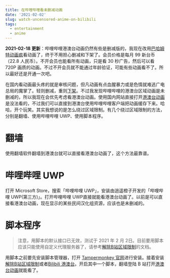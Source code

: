 ```yaml
---
title: 在哔哩哔哩看未删减动画
date: '2021-02-02'
slug: watch-uncensored-anime-on-bilibili
tags:
  - entertainment
  - anime
---
```


<!--more-->

**2021-02-18 更新**：哔哩哔哩港澳台动画仍然有些是删减版的，我现在改用[巴哈姆特动画疯](https://ani.gamer.com.tw/)看动画了，终于不用担心删减和下架了。会员价格是每月 99 新台币（22.8 人民币）。不开会员也能看所有动画，只是看 30 秒广告，然后可以看 720P 画质的动画。不过不开会员就不能通过年龄验证，可能有些动画看不了。所以最好还是开通一次吧。

在国内看动画最头疼的就是审核问题，但凡动画有点血腥暴力或是色情就难逃广电总局的魔掌了。轻则删减，重则[下架](https://zh.wikipedia.org/wiki/2015%E5%B9%B4%E6%97%A5%E6%9C%AC%E5%8A%A8%E7%94%BB%E5%9C%A8%E4%B8%AD%E5%9B%BD%E5%A4%A7%E9%99%86%E4%B8%8B%E6%9E%B6%E4%BA%8B%E4%BB%B6)。不过我发现哔哩哔哩的港澳台区域动画是未删减的，所以我现在会优先考虑看港澳台动画。使用国内网站直接打开[港澳台动画](https://www.bilibili.com/bangumi/play/ss26954)是没法看的，不过我们可以直接到港澳台使用哔哩哔哩客户端把动画缓存下来。哈哈，开个玩笑。其实我想说的是怎么绕过区域限制。有几个绕过区域限制的方法，分别是翻墙、使用哔哩哔哩 UWP、使用脚本程序。

# 翻墙

使用翻墙软件翻墙到港澳台就可以直接看港澳台动画了，这个方法最靠谱。

# 哔哩哔哩 UWP

打开 Microsoft Store，搜索「哔哩哔哩 UWP」，安装由逍遥橙子开发的「哔哩哔哩 UWP(第三方)」。打开哔哩哔哩 UWP直接就能看港澳台动画了。以前是可以直接看港澳台动画，现在显示的某些民间汉化组资源，应该也是未删减的。

# 脚本程序

> 注意，用脚本的默认接口已无效，测试于 2021 年 2 月 2日。目前要用脚本应该只能使用自定义代理服务器了，请参考[解除B站区域限制](https://greasyfork.org/en/scripts/25718-%E8%A7%A3%E9%99%A4b%E7%AB%99%E5%8C%BA%E5%9F%9F%E9%99%90%E5%88%B6)的文档。

用脚本之前要先安装脚本管理器，打开 [Tampermonkey 官网](https://www.tampermonkey.net/)进行安装。接着安装[解除B站区域限制](https://greasyfork.org/en/scripts/25718-%E8%A7%A3%E9%99%A4b%E7%AB%99%E5%8C%BA%E5%9F%9F%E9%99%90%E5%88%B6)或者[Bilibili 港澳台](https://greasyfork.org/en/scripts/375881-bilibili-%E6%B8%AF%E6%BE%B3%E5%8F%B0)。开启其中一个脚本，翻墙登陆 B 站打开[港澳台动画](https://www.bilibili.com/bangumi/media/md25832466/)就能看了。
